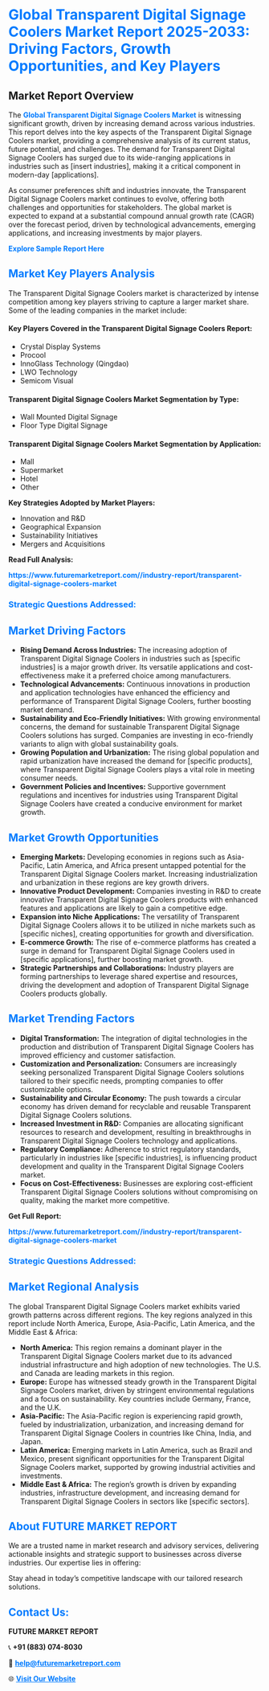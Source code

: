 <h1 style="color: #007BFF;">Global Transparent Digital Signage Coolers Market Report 2025-2033: Driving Factors, Growth Opportunities, and Key Players</h1>

<section id="overview">
<h2>Market Report Overview</h2>
<p>The <a href="https://www.futuremarketreport.com//industry-report/transparent-digital-signage-coolers-market" style="color: #007BFF; text-decoration: none;"><strong>Global Transparent Digital Signage Coolers Market</strong></a> is witnessing significant growth, driven by increasing demand across various industries. This report delves into the key aspects of the Transparent Digital Signage Coolers market, providing a comprehensive analysis of its current status, future potential, and challenges. The demand for Transparent Digital Signage Coolers has surged due to its wide-ranging applications in industries such as [insert industries], making it a critical component in modern-day [applications].</p>
<p>As consumer preferences shift and industries innovate, the Transparent Digital Signage Coolers market continues to evolve, offering both challenges and opportunities for stakeholders. The global market is expected to expand at a substantial compound annual growth rate (CAGR) over the forecast period, driven by technological advancements, emerging applications, and increasing investments by major players.</p>
</section>

<section id="overview">
<p><a href="https://www.futuremarketreport.com//request-sample/reportId=81374" style="color: #007BFF; text-decoration: none;"><strong>Explore Sample Report Here</strong></a></p>
</section>

<section id="key-players">
<h2 style="color: #007BFF;">Market Key Players Analysis</h2>
<p>The Transparent Digital Signage Coolers market is characterized by intense competition among key players striving to capture a larger market share. Some of the leading companies in the market include:</p>
<h4>Key Players Covered in the Transparent Digital Signage Coolers Report:</h4>
<ul><li>Crystal Display Systems</li><li>Procool</li><li>InnoGlass Technology (Qingdao)</li><li>LWO Technology</li><li>Semicom Visual</li></ul>
<h4>Transparent Digital Signage Coolers Market Segmentation by Type:</h4>
<ul><li>Wall Mounted Digital Signage</li><li>Floor Type Digital Signage</li></ul>

<h4>Transparent Digital Signage Coolers Market Segmentation by Application:</h4>
<ul><li>Mall</li><li>Supermarket</li><li>Hotel</li><li>Other</li></ul>
<p><strong>Key Strategies Adopted by Market Players:</strong></p>
<ul>
<li>Innovation and R&D</li>
<li>Geographical Expansion</li>
<li>Sustainability Initiatives</li>
<li>Mergers and Acquisitions</li>
</ul>
</section>

<section>
<p><strong>Read Full Analysis: </strong></p><a href="https://www.futuremarketreport.com//industry-report/transparent-digital-signage-coolers-market" style="color: #007BFF; text-decoration: none;"><strong>https://www.futuremarketreport.com//industry-report/transparent-digital-signage-coolers-market</strong></a>
<h3 style="color: #007BFF;">Strategic Questions Addressed:</h3>
</section>

<section id="driving-factors">
<h2 style="color: #007BFF;">Market Driving Factors</h2>
<ul>
<li><strong>Rising Demand Across Industries:</strong> The increasing adoption of Transparent Digital Signage Coolers in industries such as [specific industries] is a major growth driver. Its versatile applications and cost-effectiveness make it a preferred choice among manufacturers.</li>
<li><strong>Technological Advancements:</strong> Continuous innovations in production and application technologies have enhanced the efficiency and performance of Transparent Digital Signage Coolers, further boosting market demand.</li>
<li><strong>Sustainability and Eco-Friendly Initiatives:</strong> With growing environmental concerns, the demand for sustainable Transparent Digital Signage Coolers solutions has surged. Companies are investing in eco-friendly variants to align with global sustainability goals.</li>
<li><strong>Growing Population and Urbanization:</strong> The rising global population and rapid urbanization have increased the demand for [specific products], where Transparent Digital Signage Coolers plays a vital role in meeting consumer needs.</li>
<li><strong>Government Policies and Incentives:</strong> Supportive government regulations and incentives for industries using Transparent Digital Signage Coolers have created a conducive environment for market growth.</li>
</ul>
</section>

<section id="growth-opportunities">
<h2 style="color: #007BFF;">Market Growth Opportunities</h2>
<ul>
<li><strong>Emerging Markets:</strong> Developing economies in regions such as Asia-Pacific, Latin America, and Africa present untapped potential for the Transparent Digital Signage Coolers market. Increasing industrialization and urbanization in these regions are key growth drivers.</li>
<li><strong>Innovative Product Development:</strong> Companies investing in R&D to create innovative Transparent Digital Signage Coolers products with enhanced features and applications are likely to gain a competitive edge.</li>
<li><strong>Expansion into Niche Applications:</strong> The versatility of Transparent Digital Signage Coolers allows it to be utilized in niche markets such as [specific niches], creating opportunities for growth and diversification.</li>
<li><strong>E-commerce Growth:</strong> The rise of e-commerce platforms has created a surge in demand for Transparent Digital Signage Coolers used in [specific applications], further boosting market growth.</li>
<li><strong>Strategic Partnerships and Collaborations:</strong> Industry players are forming partnerships to leverage shared expertise and resources, driving the development and adoption of Transparent Digital Signage Coolers products globally.</li>
</ul>
</section>

<section id="trending-factors">
<h2 style="color: #007BFF;">Market Trending Factors</h2>
<ul>
<li><strong>Digital Transformation:</strong> The integration of digital technologies in the production and distribution of Transparent Digital Signage Coolers has improved efficiency and customer satisfaction.</li>
<li><strong>Customization and Personalization:</strong> Consumers are increasingly seeking personalized Transparent Digital Signage Coolers solutions tailored to their specific needs, prompting companies to offer customizable options.</li>
<li><strong>Sustainability and Circular Economy:</strong> The push towards a circular economy has driven demand for recyclable and reusable Transparent Digital Signage Coolers solutions.</li>
<li><strong>Increased Investment in R&D:</strong> Companies are allocating significant resources to research and development, resulting in breakthroughs in Transparent Digital Signage Coolers technology and applications.</li>
<li><strong>Regulatory Compliance:</strong> Adherence to strict regulatory standards, particularly in industries like [specific industries], is influencing product development and quality in the Transparent Digital Signage Coolers market.</li>
<li><strong>Focus on Cost-Effectiveness:</strong> Businesses are exploring cost-efficient Transparent Digital Signage Coolers solutions without compromising on quality, making the market more competitive.</li>
</ul>
</section>

<section>
<p><strong>Get Full Report: </strong></p><a href="https://www.futuremarketreport.com//industry-report/transparent-digital-signage-coolers-market" style="color: #007BFF; text-decoration: none;"><strong>https://www.futuremarketreport.com//industry-report/transparent-digital-signage-coolers-market</strong></a>
<h3 style="color: #007BFF;">Strategic Questions Addressed:</h3>
</section>


<section id="regional-analysis">
<h2 style="color: #007BFF;">Market Regional Analysis</h2>
<p>The global Transparent Digital Signage Coolers market exhibits varied growth patterns across different regions. The key regions analyzed in this report include North America, Europe, Asia-Pacific, Latin America, and the Middle East & Africa:</p>
<ul>
<li><strong>North America:</strong> This region remains a dominant player in the Transparent Digital Signage Coolers market due to its advanced industrial infrastructure and high adoption of new technologies. The U.S. and Canada are leading markets in this region.</li>
<li><strong>Europe:</strong> Europe has witnessed steady growth in the Transparent Digital Signage Coolers market, driven by stringent environmental regulations and a focus on sustainability. Key countries include Germany, France, and the U.K.</li>
<li><strong>Asia-Pacific:</strong> The Asia-Pacific region is experiencing rapid growth, fueled by industrialization, urbanization, and increasing demand for Transparent Digital Signage Coolers in countries like China, India, and Japan.</li>
<li><strong>Latin America:</strong> Emerging markets in Latin America, such as Brazil and Mexico, present significant opportunities for the Transparent Digital Signage Coolers market, supported by growing industrial activities and investments.</li>
<li><strong>Middle East & Africa:</strong> The region’s growth is driven by expanding industries, infrastructure development, and increasing demand for Transparent Digital Signage Coolers in sectors like [specific sectors].</li>
</ul>
</section>

<footer>
<h2 style="color: #007BFF;">About FUTURE MARKET REPORT</h2>
<p>We are a trusted name in market research and advisory services, delivering actionable insights and strategic support to businesses across diverse industries. Our expertise lies in offering:</p>

<p>Stay ahead in today’s competitive landscape with our tailored research solutions.</p>

<h2 style="color: #007BFF;">Contact Us:</h2>
<p><strong>FUTURE MARKET REPORT</strong></p>
<p>📞 <strong>+91 (883) 074-8030</strong></p>
<p>📧 <strong><a href="mailto:help@futuremarketreport.com" style="color: #007BFF;">help@futuremarketreport.com</a></strong></p>
<p>🌐 <strong><a href="https://www.futuremarketreport.com/" style="color: #007BFF;">Visit Our Website</a></strong></p>
</footer>